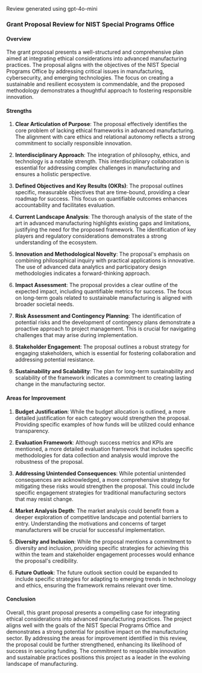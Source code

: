 Review generated using gpt-4o-mini

### Grant Proposal Review for NIST Special Programs Office

#### Overview
The grant proposal presents a well-structured and comprehensive plan aimed at integrating ethical considerations into advanced manufacturing practices. The proposal aligns with the objectives of the NIST Special Programs Office by addressing critical issues in manufacturing, cybersecurity, and emerging technologies. The focus on creating a sustainable and resilient ecosystem is commendable, and the proposed methodology demonstrates a thoughtful approach to fostering responsible innovation.

#### Strengths

1. **Clear Articulation of Purpose**: The proposal effectively identifies the core problem of lacking ethical frameworks in advanced manufacturing. The alignment with care ethics and relational autonomy reflects a strong commitment to socially responsible innovation.

2. **Interdisciplinary Approach**: The integration of philosophy, ethics, and technology is a notable strength. This interdisciplinary collaboration is essential for addressing complex challenges in manufacturing and ensures a holistic perspective.

3. **Defined Objectives and Key Results (OKRs)**: The proposal outlines specific, measurable objectives that are time-bound, providing a clear roadmap for success. This focus on quantifiable outcomes enhances accountability and facilitates evaluation.

4. **Current Landscape Analysis**: The thorough analysis of the state of the art in advanced manufacturing highlights existing gaps and limitations, justifying the need for the proposed framework. The identification of key players and regulatory considerations demonstrates a strong understanding of the ecosystem.

5. **Innovation and Methodological Novelty**: The proposal's emphasis on combining philosophical inquiry with practical applications is innovative. The use of advanced data analytics and participatory design methodologies indicates a forward-thinking approach.

6. **Impact Assessment**: The proposal provides a clear outline of the expected impact, including quantifiable metrics for success. The focus on long-term goals related to sustainable manufacturing is aligned with broader societal needs.

7. **Risk Assessment and Contingency Planning**: The identification of potential risks and the development of contingency plans demonstrate a proactive approach to project management. This is crucial for navigating challenges that may arise during implementation.

8. **Stakeholder Engagement**: The proposal outlines a robust strategy for engaging stakeholders, which is essential for fostering collaboration and addressing potential resistance.

9. **Sustainability and Scalability**: The plan for long-term sustainability and scalability of the framework indicates a commitment to creating lasting change in the manufacturing sector.

#### Areas for Improvement

1. **Budget Justification**: While the budget allocation is outlined, a more detailed justification for each category would strengthen the proposal. Providing specific examples of how funds will be utilized could enhance transparency.

2. **Evaluation Framework**: Although success metrics and KPIs are mentioned, a more detailed evaluation framework that includes specific methodologies for data collection and analysis would improve the robustness of the proposal.

3. **Addressing Unintended Consequences**: While potential unintended consequences are acknowledged, a more comprehensive strategy for mitigating these risks would strengthen the proposal. This could include specific engagement strategies for traditional manufacturing sectors that may resist change.

4. **Market Analysis Depth**: The market analysis could benefit from a deeper exploration of competitive landscape and potential barriers to entry. Understanding the motivations and concerns of target manufacturers will be crucial for successful implementation.

5. **Diversity and Inclusion**: While the proposal mentions a commitment to diversity and inclusion, providing specific strategies for achieving this within the team and stakeholder engagement processes would enhance the proposal's credibility.

6. **Future Outlook**: The future outlook section could be expanded to include specific strategies for adapting to emerging trends in technology and ethics, ensuring the framework remains relevant over time.

#### Conclusion
Overall, this grant proposal presents a compelling case for integrating ethical considerations into advanced manufacturing practices. The project aligns well with the goals of the NIST Special Programs Office and demonstrates a strong potential for positive impact on the manufacturing sector. By addressing the areas for improvement identified in this review, the proposal could be further strengthened, enhancing its likelihood of success in securing funding. The commitment to responsible innovation and sustainable practices positions this project as a leader in the evolving landscape of manufacturing.